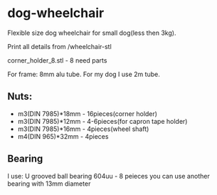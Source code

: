 # dog-wheelchair

Flexible size dog wheelchair for small dog(less then 3kg). 

Print all details from /wheelchair-stl

corner_holder_8.stl - 8 need parts

For frame: 8mm alu tube. For my dog I use 2m tube. 

## Nuts: 

- m3(DIN 7985)*18mm - 16pieces(corner holder)
- m3(DIN 7985)*12mm - 4-6pieces(for capron tape holder)
- m3(DIN 7985)*16mm - 4pieces(wheel shaft)
- m4(DIN 965)*32mm - 4pieces

## Bearing

I use:
U grooved ball bearing 604uu - 8 peieces
you can use another bearing with 13mm diameter


